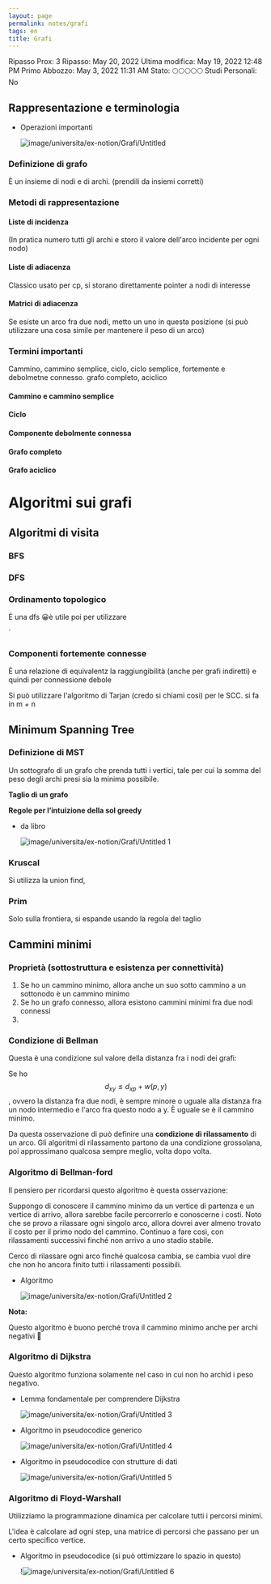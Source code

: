```yaml
---
layout: page
permalink: notes/grafi
tags: en
title: Grafi
---
```


Ripasso Prox: 3
Ripasso: May 20, 2022
Ultima modifica: May 19, 2022 12:48 PM
Primo Abbozzo: May 3, 2022 11:31 AM
Stato: 🌕🌕🌕🌕🌕
Studi Personali: No

## Rappresentazione e terminologia

- Operazioni importanti

    <img src="/images/notes/image/universita/ex-notion/Grafi/Untitled.png" alt="image/universita/ex-notion/Grafi/Untitled">

### Definizione di grafo
È un insieme di nodi e di archi. (prendili da insiemi corretti)

### Metodi di rappresentazione
#### Liste di incidenza

(In pratica numero tutti gli archi e storo il valore dell'arco incidente per ogni nodo)

#### Liste di adiacenza

Classico usato per cp, si storano direttamente pointer a nodi di interesse

#### Matrici di adiacenza

Se esiste un arco fra due nodi, metto un uno in questa posizione (si può utilizzare una cosa simile per mantenere il peso di un arco)

### Termini importanti

Cammino, cammino semplice, ciclo, ciclo semplice, fortemente e debolmetne connesso. grafo completo, aciclico

#### Cammino e cammino semplice

#### Ciclo

#### Componente debolmente connessa
#### Grafo completo
#### Grafo aciclico


# Algoritmi sui grafi
## Algoritmi di visita

### BFS

### DFS

### Ordinamento topologico

È una dfs 😀è utile poi per utilizzare

`

### Componenti fortemente connesse

È una relazione di equivalentz la raggiungibilità (anche per grafi indiretti) e quindi per connessione debole

Si può utilizzare l'algoritmo di Tarjan (credo si chiami cosi) per le SCC. si fa in m + n

## Minimum Spanning Tree

### Definizione di MST

Un sottografo di un grafo che prenda tutti i vertici, tale per cui la somma del peso degli archi presi sia la minima possibile.

**Taglio di un grafo**

**Regole per l’intuizione della sol greedy**

- da libro

    <img src="/images/notes/image/universita/ex-notion/Grafi/Untitled 1.png" alt="image/universita/ex-notion/Grafi/Untitled 1">


### Kruscal

Si utilizza la union find,

### Prim

Solo sulla frontiera, si espande usando la regola del taglio

## Cammini minimi

### Proprietà (sottostruttura e esistenza per connettività)

1. Se ho un cammino minimo, allora anche un suo sotto cammino a un sottonodo è un cammino minimo
2. Se ho un grafo connesso, allora esistono cammini minimi fra due nodi connessi
3.

### Condizione di Bellman

Questa è una condizione sul valore della distanza fra i nodi dei grafi:

Se ho $$d_{xy} \leq d_{xp} + w(p, y)$$, ovvero la distanza fra due nodi, è sempre minore o uguale alla distanza fra un nodo intermedio e l'arco fra questo nodo a y. È uguale se è il cammino minimo.

Da questa osservazione di può definire una **condizione di rilassamento** di un arco.
Gli algoritmi di rilassamento partono da una condizione grossolana, poi approssimano qualcosa sempre meglio, volta dopo volta.

### Algoritmo di Bellman-ford

Il pensiero per ricordarsi questo algoritmo è questa osservazione:

Suppongo di conoscere il cammino minimo da un vertice di partenza e un vertice di arrivo, allora sarebbe facile percorrerlo e conoscerne i costi. Noto che se provo a rilassare ogni singolo arco, allora dovrei aver almeno trovato il costo per il primo nodo del cammino. Continuo a fare così, con rilassamenti successivi finché non arrivo a uno stadio stabile.

Cerco di rilassare ogni arco finché qualcosa cambia, se cambia vuol dire che non ho ancora finito tutti i rilassamenti possibili.

- Algoritmo

    <img src="/images/notes/image/universita/ex-notion/Grafi/Untitled 2.png" alt="image/universita/ex-notion/Grafi/Untitled 2">


**Nota:**

Questo algoritmo è buono perché trova il cammino minimo anche per archi negativi 🌠

### Algoritmo di Dijkstra

Questo algoritmo funziona solamente nel caso in cui non ho archid i peso negativo.

- Lemma fondamentale per comprendere Dijkstra

    <img src="/images/notes/image/universita/ex-notion/Grafi/Untitled 3.png" alt="image/universita/ex-notion/Grafi/Untitled 3">

- Algoritmo in pseudocodice generico

    <img src="/images/notes/image/universita/ex-notion/Grafi/Untitled 4.png" alt="image/universita/ex-notion/Grafi/Untitled 4">

- Algoritmo in pseudocodice con strutture di dati

    <img src="/images/notes/image/universita/ex-notion/Grafi/Untitled 5.png" alt="image/universita/ex-notion/Grafi/Untitled 5">


### Algoritmo di Floyd-Warshall

Utilizziamo la programmazione dinamica per calcolare tutti i percorsi minimi.

L'idea è calcolare ad ogni step, una matrice di percorsi che passano per un certo specifico vertice.

- Algoritmo in pseudocodice (si può ottimizzare lo spazio in questo)

    !<img src="/images/notes/image/universita/ex-notion/Grafi/Untitled 6.png" alt="image/universita/ex-notion/Grafi/Untitled 6">